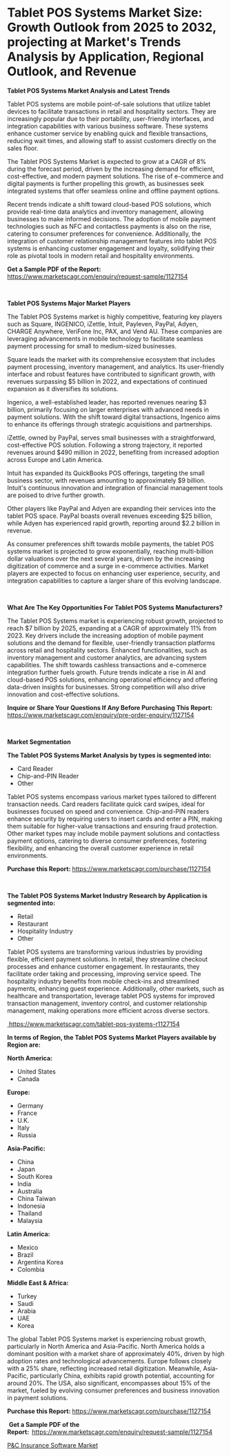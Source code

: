 <p><h1>Tablet POS Systems Market Size: Growth Outlook from 2025 to 2032, projecting at Market's Trends Analysis by Application, Regional Outlook, and Revenue</h1></p><p><strong>Tablet POS Systems Market Analysis and Latest Trends</strong></p>
<p><p>Tablet POS systems are mobile point-of-sale solutions that utilize tablet devices to facilitate transactions in retail and hospitality sectors. They are increasingly popular due to their portability, user-friendly interfaces, and integration capabilities with various business software. These systems enhance customer service by enabling quick and flexible transactions, reducing wait times, and allowing staff to assist customers directly on the sales floor.</p><p>The Tablet POS Systems Market is expected to grow at a CAGR of 8% during the forecast period, driven by the increasing demand for efficient, cost-effective, and modern payment solutions. The rise of e-commerce and digital payments is further propelling this growth, as businesses seek integrated systems that offer seamless online and offline payment options. </p><p>Recent trends indicate a shift toward cloud-based POS solutions, which provide real-time data analytics and inventory management, allowing businesses to make informed decisions. The adoption of mobile payment technologies such as NFC and contactless payments is also on the rise, catering to consumer preferences for convenience. Additionally, the integration of customer relationship management features into tablet POS systems is enhancing customer engagement and loyalty, solidifying their role as pivotal tools in modern retail and hospitality environments.</p></p>
<p><strong>Get a Sample PDF of the Report:&nbsp;</strong> <a href="https://www.marketscagr.com/enquiry/request-sample/1127154?utm_campaign=3096&utm_medium=2&utm_source=Github&utm_content=ia&utm_term=10032025&utm_id=tablet-pos-systems">https://www.marketscagr.com/enquiry/request-sample/1127154</a></p>
<p>&nbsp;</p>
<p><strong>Tablet POS Systems Major Market Players</strong></p>
<p><p>The Tablet POS Systems market is highly competitive, featuring key players such as Square, INGENICO, iZettle, Intuit, Payleven, PayPal, Adyen, CHARGE Anywhere, VeriFone Inc, PAX, and Vend AU. These companies are leveraging advancements in mobile technology to facilitate seamless payment processing for small to medium-sized businesses.</p><p>Square leads the market with its comprehensive ecosystem that includes payment processing, inventory management, and analytics. Its user-friendly interface and robust features have contributed to significant growth, with revenues surpassing $5 billion in 2022, and expectations of continued expansion as it diversifies its solutions.</p><p>Ingenico, a well-established leader, has reported revenues nearing $3 billion, primarily focusing on larger enterprises with advanced needs in payment solutions. With the shift toward digital transactions, Ingenico aims to enhance its offerings through strategic acquisitions and partnerships.</p><p>iZettle, owned by PayPal, serves small businesses with a straightforward, cost-effective POS solution. Following a strong trajectory, it reported revenues around $490 million in 2022, benefiting from increased adoption across Europe and Latin America.</p><p>Intuit has expanded its QuickBooks POS offerings, targeting the small business sector, with revenues amounting to approximately $9 billion. Intuit's continuous innovation and integration of financial management tools are poised to drive further growth.</p><p>Other players like PayPal and Adyen are expanding their services into the tablet POS space. PayPal boasts overall revenues exceeding $25 billion, while Adyen has experienced rapid growth, reporting around $2.2 billion in revenue.</p><p>As consumer preferences shift towards mobile payments, the tablet POS systems market is projected to grow exponentially, reaching multi-billion dollar valuations over the next several years, driven by the increasing digitization of commerce and a surge in e-commerce activities. Market players are expected to focus on enhancing user experience, security, and integration capabilities to capture a larger share of this evolving landscape.</p></p>
<p>&nbsp;</p>
<p><strong>What Are The Key Opportunities For Tablet POS Systems Manufacturers?</strong></p>
<p><p>The Tablet POS Systems market is experiencing robust growth, projected to reach $7 billion by 2025, expanding at a CAGR of approximately 11% from 2023. Key drivers include the increasing adoption of mobile payment solutions and the demand for flexible, user-friendly transaction platforms across retail and hospitality sectors. Enhanced functionalities, such as inventory management and customer analytics, are advancing system capabilities. The shift towards cashless transactions and e-commerce integration further fuels growth. Future trends indicate a rise in AI and cloud-based POS solutions, enhancing operational efficiency and offering data-driven insights for businesses. Strong competition will also drive innovation and cost-effective solutions.</p></p>
<p><strong>Inquire or Share Your Questions If Any Before Purchasing This Report:</strong> <a href="https://www.marketscagr.com/enquiry/pre-order-enquiry/1127154?utm_campaign=3096&utm_medium=2&utm_source=Github&utm_content=ia&utm_term=10032025&utm_id=tablet-pos-systems">https://www.marketscagr.com/enquiry/pre-order-enquiry/1127154</a></p>
<p>&nbsp;</p>
<p><strong>Market Segmentation</strong></p>
<p><strong>The Tablet POS Systems Market Analysis by types is segmented into:</strong></p>
<p><ul><li>Card Reader</li><li>Chip-and-PIN Reader</li><li>Other</li></ul></p>
<p><p>Tablet POS systems encompass various market types tailored to different transaction needs. Card readers facilitate quick card swipes, ideal for businesses focused on speed and convenience. Chip-and-PIN readers enhance security by requiring users to insert cards and enter a PIN, making them suitable for higher-value transactions and ensuring fraud protection. Other market types may include mobile payment solutions and contactless payment options, catering to diverse consumer preferences, fostering flexibility, and enhancing the overall customer experience in retail environments.</p></p>
<p><strong>Purchase this Report:&nbsp;</strong><a href="https://www.marketscagr.com/purchase/1127154?utm_campaign=3096&utm_medium=2&utm_source=Github&utm_content=ia&utm_term=10032025&utm_id=tablet-pos-systems">https://www.marketscagr.com/purchase/1127154</a></p>
<p>&nbsp;</p>
<p><strong>The Tablet POS Systems Market Industry Research by Application is segmented into:</strong></p>
<p><ul><li>Retail</li><li>Restaurant</li><li>Hospitality Industry</li><li>Other</li></ul></p>
<p><p>Tablet POS systems are transforming various industries by providing flexible, efficient payment solutions. In retail, they streamline checkout processes and enhance customer engagement. In restaurants, they facilitate order taking and processing, improving service speed. The hospitality industry benefits from mobile check-ins and streamlined payments, enhancing guest experience. Additionally, other markets, such as healthcare and transportation, leverage tablet POS systems for improved transaction management, inventory control, and customer relationship management, making operations more efficient across diverse sectors.</p></p>
<p><a href="https://www.marketscagr.com/tablet-pos-systems-r1127154?utm_campaign=3096&utm_medium=2&utm_source=Github&utm_content=ia&utm_term=10032025&utm_id=tablet-pos-systems">&nbsp;https://www.marketscagr.com/tablet-pos-systems-r1127154</a></p>
<p><strong>In terms of Region, the Tablet POS Systems Market Players available by Region are:</strong></p>
<p>
    <p> <strong> North America: </strong>
        <ul>
            <li>United States</li>
            <li>Canada</li>
        </ul>
        </p> 
    <p> <strong> Europe: </strong>
        <ul>
            <li>Germany</li>
            <li>France</li>
            <li>U.K.</li>
            <li>Italy</li>
            <li>Russia</li>
        </ul>
        </p> 
    <p> <strong> Asia-Pacific: </strong>
        <ul>
            <li>China</li>
            <li>Japan</li>
            <li>South Korea</li>
            <li>India</li>
            <li>Australia</li>
            <li>China Taiwan</li>
            <li>Indonesia</li>
            <li>Thailand</li>
            <li>Malaysia</li>
        </ul>
        </p> 
    <p> <strong> Latin America: </strong>
        <ul>
            <li>Mexico</li>
            <li>Brazil</li>
            <li>Argentina Korea</li>
            <li>Colombia</li>
        </ul>
        </p> 
    <p> <strong> Middle East & Africa: </strong>
        <ul>
            <li>Turkey</li>
            <li>Saudi</li>
            <li>Arabia</li>
            <li>UAE</li>
            <li>Korea</li>
        </ul>
    </p>
    </p>
<p><p>The global Tablet POS Systems market is experiencing robust growth, particularly in North America and Asia-Pacific. North America holds a dominant position with a market share of approximately 40%, driven by high adoption rates and technological advancements. Europe follows closely with a 25% share, reflecting increased retail digitization. Meanwhile, Asia-Pacific, particularly China, exhibits rapid growth potential, accounting for around 20%. The USA, also significant, encompasses about 15% of the market, fueled by evolving consumer preferences and business innovation in payment solutions.</p></p>
<p><strong>Purchase this Report: </strong><a href="https://www.marketscagr.com/purchase/1127154?utm_campaign=3096&utm_medium=2&utm_source=Github&utm_content=ia&utm_term=10032025&utm_id=tablet-pos-systems">https://www.marketscagr.com/purchase/1127154</a></p>
<p>&nbsp;<strong>Get a Sample PDF of the Report:&nbsp;&nbsp;</strong><a href="https://www.marketscagr.com/enquiry/request-sample/1127154?utm_campaign=3096&utm_medium=2&utm_source=Github&utm_content=ia&utm_term=10032025&utm_id=tablet-pos-systems">https://www.marketscagr.com/enquiry/request-sample/1127154</a></p>
<p><strong></strong></p>
<p><p><a href="https://github.com/nibbsmantji/Market-Research-Report-List-1/blob/main/pc-insurance-software-market.md?utm_campaign=3096&utm_medium=2&utm_source=Github&utm_content=ia&utm_term=10032025&utm_id=tablet-pos-systems">P&C Insurance Software Market</a></p></p>